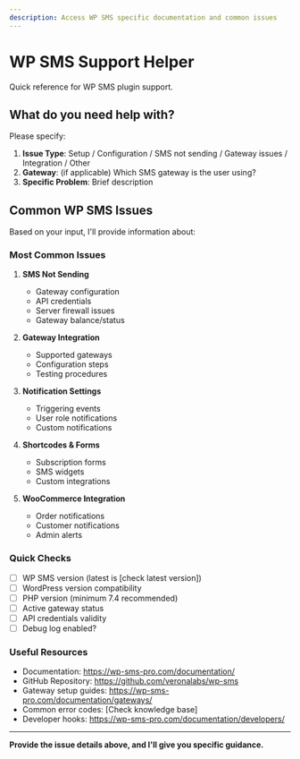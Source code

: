```yaml
---
description: Access WP SMS specific documentation and common issues
---
```


# WP SMS Support Helper

Quick reference for WP SMS plugin support.

## What do you need help with?

Please specify:
1. **Issue Type**: Setup / Configuration / SMS not sending / Gateway issues / Integration / Other
2. **Gateway**: (if applicable) Which SMS gateway is the user using?
3. **Specific Problem**: Brief description

## Common WP SMS Issues

Based on your input, I'll provide information about:

### Most Common Issues
1. **SMS Not Sending**
   - Gateway configuration
   - API credentials
   - Server firewall issues
   - Gateway balance/status

2. **Gateway Integration**
   - Supported gateways
   - Configuration steps
   - Testing procedures

3. **Notification Settings**
   - Triggering events
   - User role notifications
   - Custom notifications

4. **Shortcodes & Forms**
   - Subscription forms
   - SMS widgets
   - Custom integrations

5. **WooCommerce Integration**
   - Order notifications
   - Customer notifications
   - Admin alerts

### Quick Checks
- [ ] WP SMS version (latest is [check latest version])
- [ ] WordPress version compatibility
- [ ] PHP version (minimum 7.4 recommended)
- [ ] Active gateway status
- [ ] API credentials validity
- [ ] Debug log enabled?

### Useful Resources
- Documentation: https://wp-sms-pro.com/documentation/
- GitHub Repository: https://github.com/veronalabs/wp-sms
- Gateway setup guides: https://wp-sms-pro.com/documentation/gateways/
- Common error codes: [Check knowledge base]
- Developer hooks: https://wp-sms-pro.com/documentation/developers/

---

**Provide the issue details above, and I'll give you specific guidance.**
